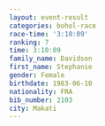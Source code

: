 ```yaml
---
layout: event-result 
categories: bohol-race 
race-time: '3:10:09'
ranking: 7
time: 3:10:09
family_name: Davidson
first_name: Stephanie
gender: Female
birthdate: 1983-06-10
nationality: FRA
bib_number: 2103
city: Makati
---
```

